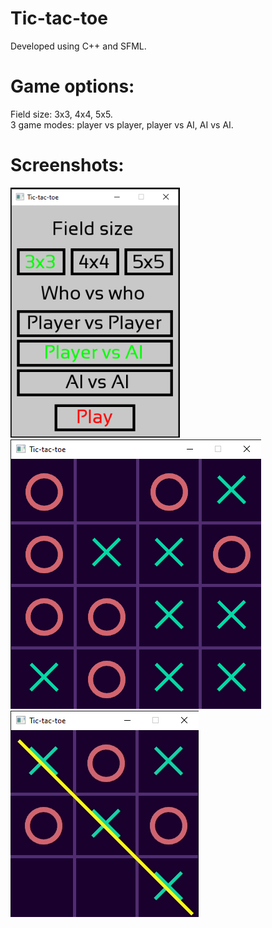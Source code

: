 # Tic-tac-toe
Developed using C++ and SFML.
# Game options:
Field size: 3x3, 4x4, 5x5.
<br/>
3 game modes: player vs player, player vs AI, AI vs AI.
# Screenshots:
<div class="rows">
  <img src="images/TTT_menu.PNG" height="400"/>
  <img src="images/TTT_4x4.png"/>
</div>
<img src="images/TTT_3x3.png"/>
